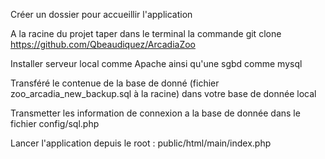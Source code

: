 Créer un dossier pour accueillir l'application

A la racine du projet taper dans le terminal la commande git clone https://github.com/Qbeaudiquez/ArcadiaZoo

Installer serveur local comme Apache ainsi qu'une sgbd comme mysql

Transféré le contenue de la base de donné (fichier zoo_arcadia_new_backup.sql à la racine) dans votre base de donnée local

Transmetter les information de connexion a la base de donnée dans le fichier config/sql.php

Lancer l'application depuis le root : public/html/main/index.php